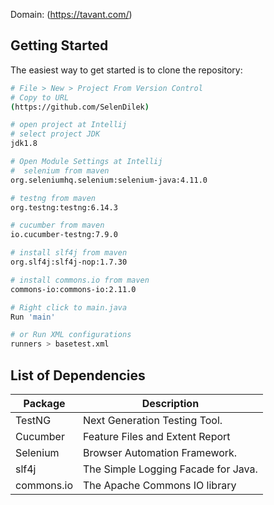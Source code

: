 Domain: (https://tavant.com/)


Getting Started
---------------

The easiest way to get started is to clone the repository:

```bash
# File > New > Project From Version Control 
# Copy to URL
(https://github.com/SelenDilek)

# open project at Intellij
# select project JDK
jdk1.8

# Open Module Settings at Intellij
#  selenium from maven
org.seleniumhq.selenium:selenium-java:4.11.0

# testng from maven
org.testng:testng:6.14.3

# cucumber from maven
io.cucumber-testng:7.9.0

# install slf4j from maven
org.slf4j:slf4j-nop:1.7.30

# install commons.io from maven
commons-io:commons-io:2.11.0

# Right click to main.java
Run 'main'

# or Run XML configurations
runners > basetest.xml 
```

List of Dependencies
----------------

| Package    | Description                             |
|------------|-----------------------------------------|
| TestNG     | Next Generation Testing Tool.           |
| Cucumber   | Feature Files and Extent Report         |
| Selenium   | Browser Automation Framework.           |
| slf4j      | The Simple Logging Facade for Java.     |
| commons.io | The Apache Commons IO library           |
